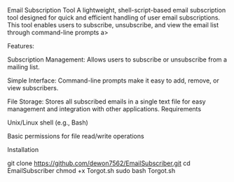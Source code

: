 Email Subscription Tool
A lightweight, shell-script-based email subscription tool designed for quick and efficient handling of user email subscriptions. This tool enables users to subscribe, unsubscribe, and view the email list through command-line prompts a>

Features:  


Subscription Management: Allows users to subscribe or unsubscribe from a mailing list.

Simple Interface: Command-line prompts make it easy to add, remove, or view subscribers.

File Storage: Stores all subscribed emails in a single text file for easy management and integration with other applications.
Requirements

Unix/Linux shell (e.g., Bash)

Basic permissions for file read/write operations

Installation

git clone https://github.com/dewon7562/EmailSubscriber.git
cd EmailSubscriber
chmod +x Torgot.sh
sudo bash Torgot.sh


